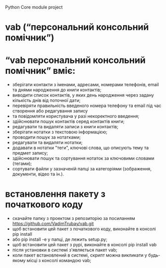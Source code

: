 Python Core module project

# vab (“персональний консольний помічник”)

# “vab персональний консольний помічник” вміє:
* зберігати контакти з іменами, адресами, номерами телефонів, email та днями народження до книги контактів;
* виводити список контактів, у яких день народження через задану кількість днів від поточної дати;
* перевіряти правильність введеного номера телефону та email під час створення або редагування запису 
* та повідомляти користувача у разі некоректного введення;
* здійснювати пошук контактів серед контактів книги;
* редагувати та видаляти записи з книги контактів;
* зберігати нотатки з текстовою інформацією;
* проводити пошук за нотатками;
* редагувати та видаляти нотатки;
* додавати в нотатки "теги", ключові слова, що описують тему та предмет запису;
* здійснювати пошук та сортування нотаток за ключовими словами (тегами);
* сортувати файли у зазначеній папці за категоріями (зображення, документи, відео та ін.).

# встановлення пакету з початкового коду
* скачайте папку з проектом з репозиторію за посиланням https://github.com/VadimTrubay/vab.git
* щоб встановити цей пакет з початкового коду, виконайте в консолі pip install  
* або pip install -e у папці, де лежить setup.py;
* щоб встановити цей пакет з pypi, виконайте в консолі pip install vab
* після установки в системі з'являється пакет vab;
* коли пакет встановлений в системі, скрипт можна викликати у будь-якому місці з консолі командою vab;
